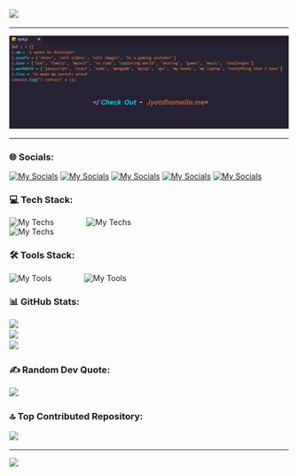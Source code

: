 <img src="https://readme-typing-svg.demolab.com?font=&pause=1000&color=36BCF7FF&center=true&random=false&width=1000&lines=Hey+There!+%F0%9F%91%8B;I'm+Jyot+Dhamelia!"/>
<hr/>

![profile](/GithubBanner.jpg)
<hr/>

### 🌐 Socials:
[![My Socials](https://skillicons.dev/icons?i=linkedin)](https://www.linkedin.com/in/jyotdhamelia)
[![My Socials](https://skillicons.dev/icons?i=gmail)](https://mail.google.com/mail/?view=cm&fs=1&to=jyotdhamelia@gmail.com)
[![My Socials](https://skillicons.dev/icons?i=codepen)](https://codepen.io/JYOT-DHAMELIA)
[![My Socials](https://skills.syvixor.com/api/icons?i=x)](https://twitter.com/JyotDhamelia)
[![My Socials](https://skills.syvixor.com/api/icons?i=devto)](https://dev.to/jyot_dhamelia)

### 💻 Tech Stack:
![My Techs](https://skills.syvixor.com/api/icons?i=c,java,markdown) &nbsp;&nbsp;&nbsp;&nbsp;&nbsp;&nbsp;&nbsp;&nbsp;&nbsp;&nbsp;&nbsp;&nbsp;&nbsp; ![My Techs](https://skills.syvixor.com/api/icons?i=pug,ejs) <br/>
![My Techs](https://skills.syvixor.com/api/icons?i=html,css3,bootstrap,tailwindcss,materialui,javascript,typescript,reactjs,nextjs,nodejs,expressjs,mysql,mongodb,firebase)

### 🛠 Tools Stack:
![My Tools](https://skills.syvixor.com/api/icons?i=git,npm,pnpm,yarn,vite) &nbsp;&nbsp;&nbsp;&nbsp;&nbsp;&nbsp;&nbsp;&nbsp;&nbsp;&nbsp;&nbsp;&nbsp;&nbsp; ![My Tools](https://skills.syvixor.com/api/icons?i=github,vercel,netlify,render,digitalocean)


### 📊 GitHub Stats:
![](https://github-readme-stats.vercel.app/api?username=JyotDhamelia&theme=dark&hide_border=true&count_private=true&show_icons=true&rank_icon=github&border_radius=10)<br/>
![](https://github-readme-streak-stats.herokuapp.com/?user=JyotDhamelia&theme=dark&hide_border=true)<br/>
![](https://github-readme-stats.vercel.app/api/top-langs/?username=JyotDhamelia&theme=dark&hide_border=true&include_all_commits=false&count_private=false&layout=donut-vertical)

### ✍️ Random Dev Quote:
![](https://quotes-github-readme.vercel.app/api?type=vertical&theme=dark)

### 🔝 Top Contributed Repository:
![](https://github-contributor-stats.vercel.app/api?username=JyotDhamelia&limit=5&theme=dark&hide_border=true&combine_all_yearly_contributions=true)

<hr/>
<img src="https://readme-typing-svg.demolab.com?font=Fira+Code&pause=1000&color=36BCF7FF&center=true&random=false&width=1000&lines=Thanks+for+visiting!"/>
